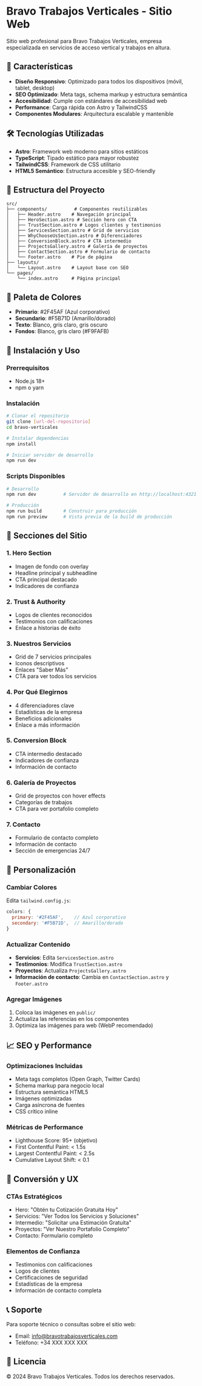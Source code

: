# Bravo Trabajos Verticales - Sitio Web

Sitio web profesional para Bravo Trabajos Verticales, empresa especializada en servicios de acceso vertical y trabajos en altura.

## 🚀 Características

- **Diseño Responsivo**: Optimizado para todos los dispositivos (móvil, tablet, desktop)
- **SEO Optimizado**: Meta tags, schema markup y estructura semántica
- **Accesibilidad**: Cumple con estándares de accesibilidad web
- **Performance**: Carga rápida con Astro y TailwindCSS
- **Componentes Modulares**: Arquitectura escalable y mantenible

## 🛠️ Tecnologías Utilizadas

- **Astro**: Framework web moderno para sitios estáticos
- **TypeScript**: Tipado estático para mayor robustez
- **TailwindCSS**: Framework de CSS utilitario
- **HTML5 Semántico**: Estructura accesible y SEO-friendly

## 📁 Estructura del Proyecto

```
src/
├── components/          # Componentes reutilizables
│   ├── Header.astro    # Navegación principal
│   ├── HeroSection.astro # Sección hero con CTA
│   ├── TrustSection.astro # Logos clientes y testimonios
│   ├── ServicesSection.astro # Grid de servicios
│   ├── WhyChooseUsSection.astro # Diferenciadores
│   ├── ConversionBlock.astro # CTA intermedio
│   ├── ProjectsGallery.astro # Galería de proyectos
│   ├── ContactSection.astro # Formulario de contacto
│   └── Footer.astro    # Pie de página
├── layouts/
│   └── Layout.astro    # Layout base con SEO
└── pages/
    └── index.astro     # Página principal
```

## 🎨 Paleta de Colores

- **Primario**: #2F45AF (Azul corporativo)
- **Secundario**: #F5B71D (Amarillo/dorado)
- **Texto**: Blanco, gris claro, gris oscuro
- **Fondos**: Blanco, gris claro (#F9FAFB)

## 🚀 Instalación y Uso

### Prerrequisitos

- Node.js 18+ 
- npm o yarn

### Instalación

```bash
# Clonar el repositorio
git clone [url-del-repositorio]
cd bravo-verticales

# Instalar dependencias
npm install

# Iniciar servidor de desarrollo
npm run dev
```

### Scripts Disponibles

```bash
# Desarrollo
npm run dev          # Servidor de desarrollo en http://localhost:4321

# Producción
npm run build        # Construir para producción
npm run preview      # Vista previa de la build de producción
```

## 📱 Secciones del Sitio

### 1. Hero Section
- Imagen de fondo con overlay
- Headline principal y subheadline
- CTA principal destacado
- Indicadores de confianza

### 2. Trust & Authority
- Logos de clientes reconocidos
- Testimonios con calificaciones
- Enlace a historias de éxito

### 3. Nuestros Servicios
- Grid de 7 servicios principales
- Iconos descriptivos
- Enlaces "Saber Más"
- CTA para ver todos los servicios

### 4. Por Qué Elegirnos
- 4 diferenciadores clave
- Estadísticas de la empresa
- Beneficios adicionales
- Enlace a más información

### 5. Conversion Block
- CTA intermedio destacado
- Indicadores de confianza
- Información de contacto

### 6. Galería de Proyectos
- Grid de proyectos con hover effects
- Categorías de trabajos
- CTA para ver portafolio completo

### 7. Contacto
- Formulario de contacto completo
- Información de contacto
- Sección de emergencias 24/7

## 🔧 Personalización

### Cambiar Colores
Edita `tailwind.config.js`:
```javascript
colors: {
  primary: '#2F45AF',    // Azul corporativo
  secondary: '#F5B71D',  // Amarillo/dorado
}
```

### Actualizar Contenido
- **Servicios**: Edita `ServicesSection.astro`
- **Testimonios**: Modifica `TrustSection.astro`
- **Proyectos**: Actualiza `ProjectsGallery.astro`
- **Información de contacto**: Cambia en `ContactSection.astro` y `Footer.astro`

### Agregar Imágenes
1. Coloca las imágenes en `public/`
2. Actualiza las referencias en los componentes
3. Optimiza las imágenes para web (WebP recomendado)

## 📈 SEO y Performance

### Optimizaciones Incluidas
- Meta tags completos (Open Graph, Twitter Cards)
- Schema markup para negocio local
- Estructura semántica HTML5
- Imágenes optimizadas
- Carga asíncrona de fuentes
- CSS crítico inline

### Métricas de Performance
- Lighthouse Score: 95+ (objetivo)
- First Contentful Paint: < 1.5s
- Largest Contentful Paint: < 2.5s
- Cumulative Layout Shift: < 0.1

## 🎯 Conversión y UX

### CTAs Estratégicos
- Hero: "Obtén tu Cotización Gratuita Hoy"
- Servicios: "Ver Todos los Servicios y Soluciones"
- Intermedio: "Solicitar una Estimación Gratuita"
- Proyectos: "Ver Nuestro Portafolio Completo"
- Contacto: Formulario completo

### Elementos de Confianza
- Testimonios con calificaciones
- Logos de clientes
- Certificaciones de seguridad
- Estadísticas de la empresa
- Información de contacto completa

## 📞 Soporte

Para soporte técnico o consultas sobre el sitio web:
- Email: info@bravotrabajosverticales.com
- Teléfono: +34 XXX XXX XXX

## 📄 Licencia

© 2024 Bravo Trabajos Verticales. Todos los derechos reservados.